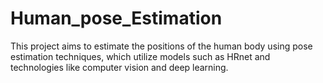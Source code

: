 # Human_pose_Estimation
This project aims to estimate the positions of the human body using pose estimation techniques, which utilize models such as HRnet and technologies like computer vision and deep learning.
